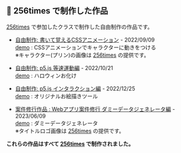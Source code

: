 ## 🚀 256times で制作した作品

[256times] で参加したクラスで制作した自由制作の作品です。

- [自由制作: 書いて覚えるCSSアニメーション](https://github.com/oumelab/practice-256times/tree/main/css-animation) - 2022/09/09<br>
[demo](https://oumelab.github.io/practice-256times/css-animation/) : CSSアニメーションでキャラクターに動きをつける<br>
※キャラクター(プリン)の画像は [256times] の提供です。

- [自由制作: p5.js 等速運動編](https://github.com/oumelab/practice-256times/tree/main/p5js-uniform-motion)  - 2022/10/21<br>
[demo](https://oumelab.github.io/practice-256times/p5js-uniform-motion/) : ハロウィンお化け

- [自由制作: p5.js インタラクション編](https://github.com/oumelab/practice-256times/tree/main/p5js-interactions)  - 2022/12/25<br>
[demo](https://oumelab.github.io/practice-256times/p5js-interactions/) : オリジナルお絵描きツール

- [案件修行作品 : Webアプリ案件修行 ダミーデータジェネレータ編](https://github.com/oumelab/practice-256times/tree/main/dummy-data-generator) - 2023/06/09<br>
[demo](https://oumelab.github.io/practice-256times/dummy-data-generator/) : ダミーデータジェネレータ<br>
※タイトルロゴ画像は [256times] の提供です。

**これらの作品はすべて [256times] で制作されました。**

[256times]: https://256times.com
